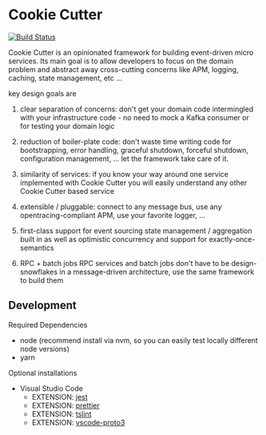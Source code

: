 # Cookie Cutter

[![Build Status](https://travis-ci.org/walmartlabs/cookie-cutter.svg?branch=master)](https://travis-ci.org/walmartlabs/cookie-cutter)

Cookie Cutter is an opinionated framework for building event-driven micro services. Its main goal is to allow developers to focus on the domain problem and abstract away cross-cutting concerns like APM, logging, caching, state management, etc ...

key design goals are

1. clear separation of concerns: don't get your domain code intermingled with your infrastructure code - no need to mock a Kafka consumer or for testing your domain logic

2. reduction of boiler-plate code: don't waste time writing code for bootstrapping, error handling, graceful shutdown, forceful shutdown, configuration management, ... let the framework take care of it.

3. similarity of services: if you know your way around one service implemented with Cookie Cutter you will easily understand any other Cookie Cutter based service

4. extensible / pluggable: connect to any message bus, use any opentracing-compliant APM, use your favorite logger, ...

5. first-class support for event sourcing state management / aggregation built in as well as optimistic concurrency and support for exactly-once-semantics

6. RPC + batch jobs RPC services and batch jobs don't have to be design-snowflakes in a message-driven architecture, use the same framework to build them

## Development

Required Dependencies

-   node (recommend install via nvm, so you can easily test locally different node versions)
-   yarn

Optional installations

-   Visual Studio Code
    -   EXTENSION: [jest](https://marketplace.visualstudio.com/items?itemName=Orta.vscode-jest)
    -   EXTENSION: [prettier](https://marketplace.visualstudio.com/items?itemName=esbenp.prettier-vscode)
    -   EXTENSION: [tslint](https://marketplace.visualstudio.com/items?itemName=ms-vscode.vscode-typescript-tslint-plugin)
    -   EXTENSION: [vscode-proto3](https://marketplace.visualstudio.com/items?itemName=zxh404.vscode-proto3)
